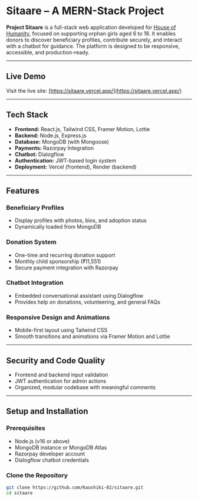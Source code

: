 # Sitaare – A MERN-Stack Project

**Project Sitaare** is a full-stack web application developed for [House of Humanity](https://sitaare.org), focused on supporting orphan girls aged 6 to 18. It enables donors to discover beneficiary profiles, contribute securely, and interact with a chatbot for guidance. The platform is designed to be responsive, accessible, and production-ready.

---

## Live Demo

Visit the live site: [https://sitaare.vercel.app/](https://sitaare.vercel.app/)

---

## Tech Stack

- **Frontend:** React.js, Tailwind CSS, Framer Motion, Lottie
- **Backend:** Node.js, Express.js
- **Database:** MongoDB (with Mongoose)
- **Payments:** Razorpay Integration
- **Chatbot:** Dialogflow
- **Authentication:** JWT-based login system
- **Deployment:** Vercel (frontend), Render (backend)

---

## Features

### Beneficiary Profiles
- Display profiles with photos, bios, and adoption status
- Dynamically loaded from MongoDB

### Donation System
- One-time and recurring donation support
- Monthly child sponsorship (₹11,551)
- Secure payment integration with Razorpay

### Chatbot Integration
- Embedded conversational assistant using Dialogflow
- Provides help on donations, volunteering, and general FAQs

### Responsive Design and Animations
- Mobile-first layout using Tailwind CSS
- Smooth transitions and animations via Framer Motion and Lottie

---

## Security and Code Quality

- Frontend and backend input validation
- JWT authentication for admin actions
- Organized, modular codebase with meaningful comments

---

## Setup and Installation

### Prerequisites

- Node.js (v16 or above)
- MongoDB instance or MongoDB Atlas
- Razorpay developer account
- Dialogflow chatbot credentials

### Clone the Repository

```bash
git clone https://github.com/Kaushiki-02/sitaare.git
cd sitaare
